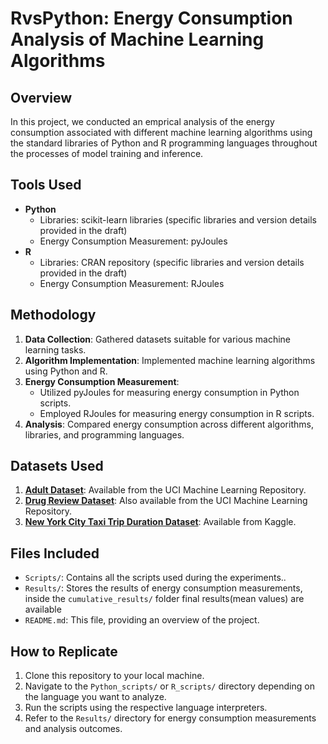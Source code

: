 # RvsPython: Energy Consumption Analysis of Machine Learning Algorithms


## Overview
In this project, we conducted an emprical analysis of the energy consumption associated with different machine learning algorithms using the standard libraries of Python and R programming languages throughout the processes of model training and inference. 


## Tools Used
- **Python**
  - Libraries: scikit-learn libraries (specific libraries and version details provided in the draft)
  - Energy Consumption Measurement: pyJoules
- **R**
  - Libraries: CRAN repository (specific libraries and version details provided in the draft)
  - Energy Consumption Measurement: RJoules


## Methodology
1. **Data Collection**: Gathered datasets suitable for various machine learning tasks.
2. **Algorithm Implementation**: Implemented machine learning algorithms using Python and R.
3. **Energy Consumption Measurement**:
   - Utilized pyJoules for measuring energy consumption in Python scripts.
   - Employed RJoules for measuring energy consumption in R scripts.
4. **Analysis**: Compared energy consumption across different algorithms, libraries, and programming languages.


## Datasets Used
1. **[Adult Dataset](https://archive.ics.uci.edu/ml/datasets/Adult)**: Available from the UCI Machine Learning Repository.
2. **[Drug Review Dataset](https://archive.ics.uci.edu/ml/datasets/Drug+Review+Dataset+%28Drugs.com%29)**: Also available from the UCI Machine Learning Repository.
3. **[New York City Taxi Trip Duration Dataset](https://www.kaggle.com/c/nyc-taxi-trip-duration/data)**: Available from Kaggle.


## Files Included
- `Scripts/`: Contains all the scripts used during the experiments..
- `Results/`: Stores the results of energy consumption measurements, inside the `cumulative_results/` folder final results(mean values) are available 
- `README.md`: This file, providing an overview of the project.

## How to Replicate
1. Clone this repository to your local machine.
2. Navigate to the `Python_scripts/` or `R_scripts/` directory depending on the language you want to analyze.
3. Run the scripts using the respective language interpreters.
4. Refer to the `Results/` directory for energy consumption measurements and analysis outcomes.

